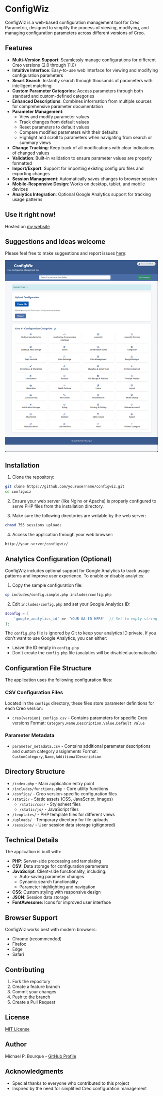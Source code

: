 # ConfigWiz

ConfigWiz is a web-based configuration management tool for Creo Parametric, designed to simplify the process of viewing, modifying, and managing configuration parameters across different versions of Creo.

## Features

- **Multi-Version Support**: Seamlessly manage configurations for different Creo versions (2.0 through 11.0)
- **Intuitive Interface**: Easy-to-use web interface for viewing and modifying configuration parameters
- **Smart Search**: Instantly search through thousands of parameters with intelligent matching
- **Custom Parameter Categories**: Access parameters through both standard and custom-defined categories
- **Enhanced Descriptions**: Combines information from multiple sources for comprehensive parameter documentation
- **Parameter Management**:
  - View and modify parameter values
  - Track changes from default values
  - Reset parameters to default values
  - Compare modified parameters with their defaults
  - Highlight and scroll to parameters when navigating from search or summary views
- **Change Tracking**: Keep track of all modifications with clear indications of changed values
- **Validation**: Built-in validation to ensure parameter values are properly formatted
- **Import/Export**: Support for importing existing config.pro files and exporting changes
- **Session Management**: Automatically saves changes to browser session
- **Mobile-Responsive Design**: Works on desktop, tablet, and mobile devices
- **Analytics Integration**: Optional Google Analytics support for tracking usage patterns

## Use it right now!
Hosted on [my website](https://ptcuserboston.org/configwiz)

## Suggestions and Ideas welcome
Please feel free to make suggestions and report issues [here](https://github.com/mbourque/configwiz2/issues): 

![ConfigWiz Interface](sample-screen.jpg)

## Installation

1. Clone the repository:
```bash
git clone https://github.com/yourusername/configwiz.git
cd configwiz
```

2. Ensure your web server (like Nginx or Apache) is properly configured to serve PHP files from the installation directory.

3. Make sure the following directories are writable by the web server:
```bash
chmod 755 sessions uploads
```

4. Access the application through your web browser:
```
http://your-server/configwiz/
```

## Analytics Configuration (Optional)

ConfigWiz includes optional support for Google Analytics to track usage patterns and improve user experience. To enable or disable analytics:

1. Copy the sample configuration file:
```bash
cp includes/config.sample.php includes/config.php
```

2. Edit `includes/config.php` and set your Google Analytics ID:
```php
$config = [
    'google_analytics_id' => 'YOUR-GA-ID-HERE'  // Set to empty string to disable analytics
];
```

The `config.php` file is ignored by Git to keep your analytics ID private. If you don't want to use Google Analytics, you can either:
- Leave the ID empty in `config.php`
- Don't create the `config.php` file (analytics will be disabled automatically)

## Configuration File Structure

The application uses the following configuration files:

### CSV Configuration Files
Located in the `configs` directory, these files store parameter definitions for each Creo version:

- `creo{version}_configs.csv` - Contains parameters for specific Creo versions
  Format: `Category,Name,Description,Value,Default Value`

### Parameter Metadata
- `parameter_metadata.csv` - Contains additional parameter descriptions and custom category assignments
  Format: `CustomCategory,Name,AdditionalDescription`

## Directory Structure

- `/index.php` - Main application entry point
- `/includes/functions.php` - Core utility functions
- `/configs/` - Creo version-specific configuration files
- `/static/` - Static assets (CSS, JavaScript, images)
  - `/static/css/` - Stylesheet files
  - `/static/js/` - JavaScript files
- `/templates/` - PHP template files for different views
- `/uploads/` - Temporary directory for file uploads
- `/sessions/` - User session data storage (gitignored)

## Technical Details

The application is built with:
- **PHP**: Server-side processing and templating
- **CSV**: Data storage for configuration parameters
- **JavaScript**: Client-side functionality, including:
  - Auto-saving parameter changes
  - Dynamic search functionality
  - Parameter highlighting and navigation
- **CSS**: Custom styling with responsive design
- **JSON**: Session data storage
- **FontAwesome**: Icons for improved user interface

## Browser Support

ConfigWiz works best with modern browsers:
- Chrome (recommended)
- Firefox
- Edge
- Safari

## Contributing

1. Fork the repository
2. Create a feature branch
3. Commit your changes
4. Push to the branch
5. Create a Pull Request

## License

[MIT License](LICENSE)

## Author

Michael P. Bourque - [GitHub Profile](https://github.com/mbourque)

## Acknowledgments

- Special thanks to everyone who contributed to this project
- Inspired by the need for simplified Creo configuration management 
